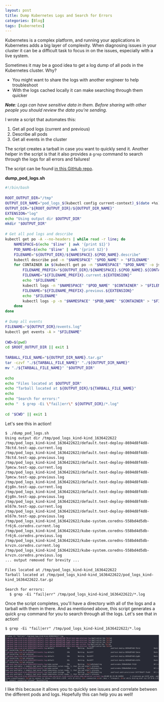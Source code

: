 ```yaml
---
layout: post
title: Dump Kubernetes Logs and Search for Errors
categories: [Blog]
tags: [kubernetes]
---
```


Kubernetes is a complex platform, and running your applications in Kubernetes adds a big layer of complexity. When diagnosing issues in your cluster it can be a difficult task to focus in on the issues, especially with a live system.

Sometimes it may be a good idea to get a log dump of all pods in the Kubernetes cluster. Why?

- You might want to share the logs with another engineer to help troubleshoot
- With the logs cached locally it can make searching through them quicker

***Note**: Logs can have sensitive data in them. Before sharing with other people you should review the data you're sending.*

I wrote a script that automates this:

1. Get all pod logs (current and previous)
1. Describe all pods
1. Get all events in the cluster

The script creates a tarball in case you want to quickly send it. Another helper in the script is that it also provides a `grep` command to search through the logs for all errors and failures!

The script can be found [in this GitHub repo](https://github.com/trstringer/kuberetes-log-dump).

**dump_pod_logs.sh**

```bash
#!/bin/bash

ROOT_OUTPUT_DIR="/tmp"
OUTPUT_DIR_NAME="pod_logs_$(kubectl config current-context)_$(date +%s)"
OUTPUT_DIR="${ROOT_OUTPUT_DIR}/${OUTPUT_DIR_NAME}"
EXTENSION="log"
echo "Using output dir $OUTPUT_DIR"
mkdir "$OUTPUT_DIR"

# Get all pod logs and describe
kubectl get po -A --no-headers | while read -r line; do
    NAMESPACE=$(echo "$line" | awk '{print $1}')
    POD_NAME=$(echo "$line" | awk '{print $2}')
    FILENAME="${OUTPUT_DIR}/${NAMESPACE}.${POD_NAME}.describe"
    kubectl describe pod -n "$NAMESPACE" "$POD_NAME" > "$FILENAME"
    for CONTAINER in $(kubectl get po -n "$NAMESPACE" "$POD_NAME" -o jsonpath="{.spec.containers[*].name}"); do
        FILENAME_PREFIX="${OUTPUT_DIR}/${NAMESPACE}.${POD_NAME}.${CONTAINER}"
        FILENAME="${FILENAME_PREFIX}.current.${EXTENSION}"
        echo "$FILENAME"
        kubectl logs -n "$NAMESPACE" "$POD_NAME" "$CONTAINER" > "$FILENAME"
        FILENAME="${FILENAME_PREFIX}.previous.${EXTENSION}"
        echo "$FILENAME"
        kubectl logs -p -n "$NAMESPACE" "$POD_NAME" "$CONTAINER" > "$FILENAME" 2> /dev/null
    done
done

# Dump all events
FILENAME="${OUTPUT_DIR}/events.log"
kubectl get events -A > "$FILENAME"

CWD=$(pwd)
cd $ROOT_OUTPUT_DIR || exit 1

TARBALL_FILE_NAME="${OUTPUT_DIR_NAME}.tar.gz"
tar -czvf "./${TARBALL_FILE_NAME}" "./${OUTPUT_DIR_NAME}"
mv "./${TARBALL_FILE_NAME}" "$OUTPUT_DIR"

echo
echo "Files located at $OUTPUT_DIR"
echo "Tarball located at ${OUTPUT_DIR}/${TARBALL_FILE_NAME}"
echo
echo "Search for errors:"
echo "  $ grep -Ei \"fail|err\" ${OUTPUT_DIR}/*.log"

cd "$CWD" || exit 1
```

Let's see this in action!

```text
$ ./dump_pod_logs.sh
Using output dir /tmp/pod_logs_kind-kind_1636422622
/tmp/pod_logs_kind-kind_1636422622/default.test-deploy-8694d8f4d8-78ctd.test-app.current.log
/tmp/pod_logs_kind-kind_1636422622/default.test-deploy-8694d8f4d8-78ctd.test-app.previous.log
/tmp/pod_logs_kind-kind_1636422622/default.test-deploy-8694d8f4d8-7pmcw.test-app.current.log
/tmp/pod_logs_kind-kind_1636422622/default.test-deploy-8694d8f4d8-7pmcw.test-app.previous.log
/tmp/pod_logs_kind-kind_1636422622/default.test-deploy-8694d8f4d8-djg8n.test-app.current.log
/tmp/pod_logs_kind-kind_1636422622/default.test-deploy-8694d8f4d8-djg8n.test-app.previous.log
/tmp/pod_logs_kind-kind_1636422622/default.test-deploy-8694d8f4d8-ml67m.test-app.current.log
/tmp/pod_logs_kind-kind_1636422622/default.test-deploy-8694d8f4d8-ml67m.test-app.previous.log
/tmp/pod_logs_kind-kind_1636422622/kube-system.coredns-558bd4d5db-fr6j6.coredns.current.log
/tmp/pod_logs_kind-kind_1636422622/kube-system.coredns-558bd4d5db-fr6j6.coredns.previous.log
/tmp/pod_logs_kind-kind_1636422622/kube-system.coredns-558bd4d5db-krvzn.coredns.current.log
/tmp/pod_logs_kind-kind_1636422622/kube-system.coredns-558bd4d5db-krvzn.coredns.previous.log
... output removed for brevity ...

Files located at /tmp/pod_logs_kind-kind_1636422622
Tarball located at /tmp/pod_logs_kind-kind_1636422622/pod_logs_kind-kind_1636422622.tar.gz

Search for errors:
  $ grep -Ei "fail|err" /tmp/pod_logs_kind-kind_1636422622/*.log
```

Once the script completes, you'll have a directory with all of the logs and a tarball with them in there. And as mentioned above, this script generates a quick `grep` command for you to search through all the logs. Let's see that in action!

```
$ grep -Ei "fail|err" /tmp/pod_logs_kind-kind_1636422622/*.log
```

![Kubernetes log output](../images/dump-kubernetes-logs1.png)

I like this because it allows you to quickly see issues and correlate between the different pods and logs. Hopefully this can help you as well!
